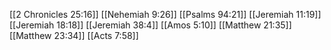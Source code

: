 [[2 Chronicles 25:16]]
[[Nehemiah 9:26]]
[[Psalms 94:21]]
[[Jeremiah 11:19]]
[[Jeremiah 18:18]]
[[Jeremiah 38:4]]
[[Amos 5:10]]
[[Matthew 21:35]]
[[Matthew 23:34]]
[[Acts 7:58]]
